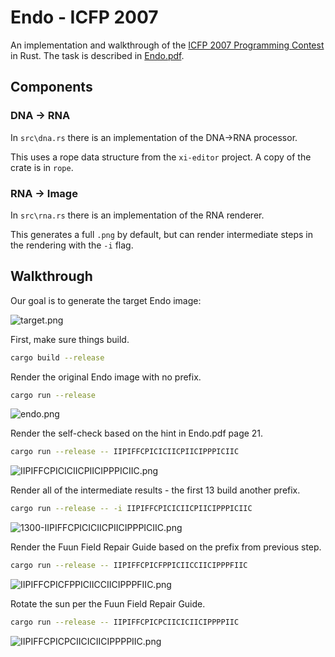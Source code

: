 # Endo - ICFP 2007

An implementation and walkthrough of the [ICFP 2007 Programming Contest](http://save-endo.cs.uu.nl/) in Rust.
The task is described in [Endo.pdf](Endo.pdf).

## Components

### DNA -> RNA

In `src\dna.rs` there is an implementation of the DNA->RNA processor.

This uses a rope data structure from the `xi-editor` project.  A copy of the crate is in `rope`.

### RNA -> Image

In `src\rna.rs` there is an implementation of the RNA renderer.

This generates a full `.png` by default, but can render intermediate steps in the rendering with the `-i` flag.

## Walkthrough

Our goal is to generate the target Endo image:

![target.png](imgs/target.png)

First, make sure things build.

```bash
cargo build --release
```

Render the original Endo image with no prefix. 

```bash
cargo run --release
```

![endo.png](imgs/endo.png)

Render the self-check based on the hint in Endo.pdf page 21.

```bash
cargo run --release -- IIPIFFCPICICIICPIICIPPPICIIC
```

![IIPIFFCPICICIICPIICIPPPICIIC.png](imgs/IIPIFFCPICICIICPIICIPPPICIIC.png)

Render all of the intermediate results - the first 13 build another prefix. 

```bash
cargo run --release -- -i IIPIFFCPICICIICPIICIPPPICIIC
```

![1300-IIPIFFCPICICIICPIICIPPPICIIC.png](imgs/1300-IIPIFFCPICICIICPIICIPPPICIIC.png)

Render the Fuun Field Repair Guide based on the prefix from previous step.

```bash
cargo run --release -- IIPIFFCPICFPPICIICCIICIPPPFIIC
```

![IIPIFFCPICFPPICIICCIICIPPPFIIC.png](imgs/IIPIFFCPICFPPICIICCIICIPPPFIIC.png)

Rotate the sun per the Fuun Field Repair Guide.

```bash
cargo run --release -- IIPIFFCPICPCIICICIICIPPPPIIC
```

![IIPIFFCPICPCIICICIICIPPPPIIC.png](imgs/IIPIFFCPICPCIICICIICIPPPPIIC.png)
